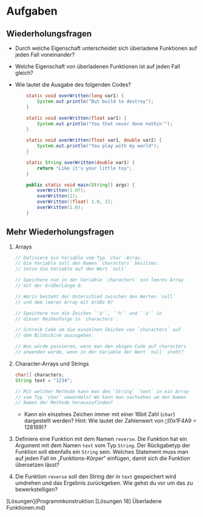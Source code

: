 # Aufgaben

## Wiederholungsfragen

- Durch welche Eigenschaft unterscheidet sich überladene Funktionen auf jeden Fall voneinander?

- Welche Eigenschaft von überladenen Funktionen ist auf jeden Fall gleich?

- Wie lautet die Ausgabe des folgenden Codes?

  ```java
      static void overWritten(long var1) {
          System.out.println("But build to destroy");
      }

      static void overWritten(float var1) {
          System.out.println("You that never done nothin'");
      }

      static void overWritten(float var1, double var2) {
          System.out.println("You play with my world");
      }

      static String overWritten(double var1) {
          return "Like it's your little toy";
      }

      public static void main(String[] args) {
          overWritten(1.0f);
          overWritten(1);
          overWritten((float) 1.0, 2);
          overWritten(1.0);
      }
  ```

## Mehr Wiederholungsfragen

1. Arrays

    ```java
    // Definiere ein Variable vom Typ `char`-Array.
    // Die Variable soll den Namen `characters` besitzen.
    // Setze die Variable auf den Wert `null`

    // Speichere nun in der Variable `characters` ein leeres Array
    // mit der Größe/Länge 0.

    // Worin besteht der Unterschied zwischen den Werten `null`
    // und dem leeren Array mit Größe 0?

    // Speichere nun die Zeichen `'a'`, `'h'` und `'a'` in
    // dieser Reihenfolge in `characters`.

    // Schreib Code um die einzelnen Zeichen von `characters` auf
    // dem Bildschirm auszugeben.

    // Was würde passieren, wenn man den obigen Code auf characters
    // anwenden würde, wenn in der Variable der Wert `null` steht?
    ```

2. Character-Arrays und Strings

    ```java
    char[] characters;
    String text = "1234";

    // Mit welcher Methode kann man den `String` `text` in ein Array
    // vom Typ `char` umwandeln? Wo kann man nachsehen um den Namen
    // Namen der Methode herauszufinden?
    ```

   - Kann ein einzelnes Zeichen immer mit einer 16bit Zahl (`char`) dargestellt werden? Hint: Wie lautet der Zahlenwert von `💩`(0x1F4A9 = 128169)?

3. Definiere eine Funktion mit dem Namen `reverse`. Die Funktion hat ein Argument mit dem Namen `text` vom Typ `String`. Der Rückgabetyp der Funktion soll ebenfalls ein `String` sein. Welches Statement muss man auf jeden Fall im „Funktions-Körper“ einfügen, damit sich die Funktion übersetzen lässt?

4. Die Funktion `reverse` soll den String der in `text` gespeichert wird umdrehen und das Ergebnis zurückgeben. Wie gehst du vor um das zu bewerkstelligen?

[Lösungen](Programmkonstruktion [Lösungen 18] Überladene Funktionen.md)
